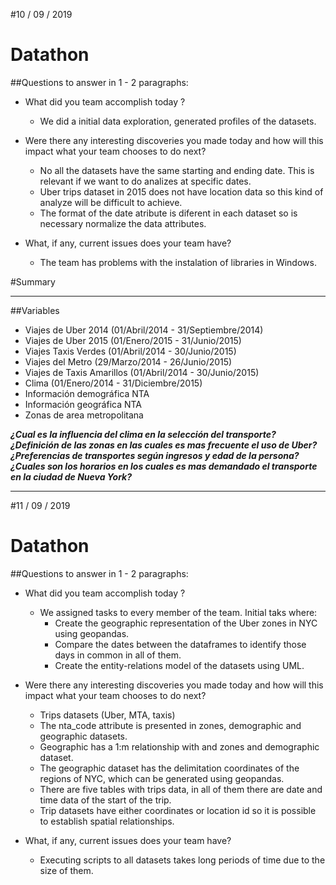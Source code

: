 #10 / 09 / 2019   
# Datathon

##Questions to answer in 1 - 2 paragraphs:

* What did you team accomplish today ?

  * We did a initial data exploration, generated profiles of the datasets.

* Were there any interesting discoveries you made today and how will this impact what your team chooses to do next?

  * No all the datasets have the same starting and ending date. This is relevant if we want to do analizes at specific dates.
  * Uber trips dataset in 2015 does not have location data so this kind of analyze will be difficult to achieve.
  * The format of the date atribute is diferent in each dataset so is necessary normalize the data attributes.

* What, if any, current issues does your team have?

  * The team has problems with the instalation of libraries in Windows.

#Summary

******************************************************************

##Variables

* Viajes de Uber 2014 (01/Abril/2014 - 31/Septiembre/2014)
* Viajes de Uber 2015 (01/Enero/2015 - 31/Junio/2015)
* Viajes Taxis Verdes (01/Abril/2014 - 30/Junio/2015)
* Viajes del Metro (29/Marzo/2014 - 26/Junio/2015)
* Viajes de Taxis Amarillos (01/Abril/2014 - 30/Junio/2015)
* Clima (01/Enero/2014 - 31/Diciembre/2015)
* Información demográfica NTA
* Información geográfica NTA
* Zonas de area metropolitana

***¿Cual es la influencia del clima en la selección del transporte?***
***¿Definición de las zonas en las cuales es mas frecuente el uso de Uber?***
***¿Preferencias de transportes según ingresos y edad de la persona?***
***¿Cuales son los horarios en los cuales es mas demandado el transporte en la ciudad de Nueva York?***

******************************************************************
#11 / 09 / 2019   
# Datathon

##Questions to answer in 1 - 2 paragraphs:

* What did you team accomplish today ?

  * We assigned tasks to every member of the team. Initial taks where:
    * Create the geographic representation of the Uber zones in NYC using geopandas.
    * Compare the dates between the dataframes to identify those days in common in all of them.
    * Create the entity-relations model of the datasets using UML.

* Were there any interesting discoveries you made today and how will this impact what your team chooses to do next?

  * Trips datasets (Uber, MTA, taxis)
  * The nta_code attribute is presented in zones, demographic and geographic datasets.
  * Geographic has a 1:m relationship with and zones and demographic dataset.
  * The geographic dataset has the delimitation coordinates of the regions of NYC, which can be generated using geopandas.
  * There are five tables with trips data, in all of them there are date and time data of the start of the trip.
  * Trip datasets have either coordinates or location id so it is possible to establish spatial relationships.

* What, if any, current issues does your team have?

  * Executing scripts to all datasets takes long periods of time due to the size of them.